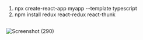 1. npx create-react-app myapp --template typescript
2. npm install redux react-redux react-thunk

##

![Screenshot (290)](https://github.com/shatrukumar47/Typescript-React-Redux/assets/123942835/38493956-9918-4f39-b19a-7a6e71cee5e2)
